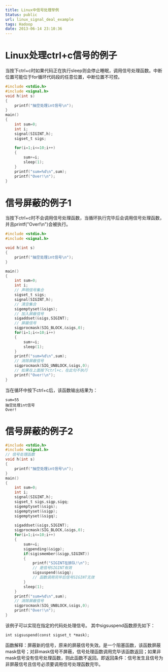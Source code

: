 ```yaml
---
title: Linux中信号处理举例
Status: public
url: linux_signal_deal_example
tags: Hadoop
date: 2013-06-14 23:10:36
---
```


# Linux处理ctrl+c信号的例子
当按下ctrl+c时如果代码正在执行sleep则会停止睡眠，调用信号处理函数。中断位置可能位于for循环代码段的任意位置，中断位置不可控。
```c
#include <stdio.h>
#include <signal.h>
void h(int s)
{
	printf("抽空处理int信号\n");
}
main()
{
	int sum=0;
	int i;
	signal(SIGINT,h);
	sigset_t sigs;
    
	for(i=1;i<=10;i++)
	{
		sum+=i;
		sleep(1);
	}
	printf("sum=%d\n",sum);
	printf("Over!\n");
}
```

# 信号屏蔽的例子1
当按下ctrl+c时不会调用信号处理函数，当循环执行完毕后会调用信号处理函数，并且printf("Over!\n")会被执行。
```c
#include <stdio.h>
#include <signal.h>

void h(int s)
{
	printf("抽空处理int信号\n");
}

main()
{
    int sum=0;
    int i;
    // 声明信号集合
    sigset_t sigs;
    signal(SIGINT,h);
    // 清空集合
    sigemptyset(&sigs);
    // 加入屏蔽信号
    sigaddset(&sigs,SIGINT);
    // 屏蔽信号
    sigprocmask(SIG_BLOCK,&sigs,0);
    for(i=1;i<=10;i++)
    {
        sum+=i;
        sleep(1);
    }
    printf("sum=%d\n",sum);
    // 消除屏蔽信号
    sigprocmask(SIG_UNBLOCK,&sigs,0);
    // 如果在上面按下ctrl+c，在此句不执行
    printf("Over!\n");
}
```
当在循环中按下ctrl+c后，该函数输出结果为：
```
sum=55
抽空处理int信号
Over!
```
# 信号屏蔽的例子2
```c
#include <stdio.h>
#include <signal.h>
// 信号处理函数
void h(int s)
{
	printf("抽空处理int信号\n");
}
main()
{
	int sum=0;
	int i;
	signal(SIGINT,h);
	sigset_t sigs,sigp,sigq;
	sigemptyset(&sigs);
	sigemptyset(&sigp);
	sigemptyset(&sigq);
	
	sigaddset(&sigs,SIGINT);
	sigprocmask(SIG_BLOCK,&sigs,0);
	for(i=1;i<=10;i++)
	{
		sum+=i;
		sigpending(&sigp);
		if(sigismember(&sigp,SIGINT))
		{
			printf("SIGINT在排队!\n");
			// 是信号SIGINT有效
			sigsuspend(&sigq);
			// 函数调用完毕后信号SIGINT无效
		}
		sleep(1);
	}
	printf("sum=%d\n",sum);
    // 消除屏蔽信号
	sigprocmask(SIG_UNBLOCK,&sigs,0);
	printf("Over!\n");
}
```
该例子可以实现在指定的代码处处理信号。
其中sigsuspend函数原先如下：
```
int sigsuspend(const sigset_t *mask);
```
函数解释：屏蔽新的信号，原来的屏蔽信号失效。是一个阻塞函数，该函数屏蔽mask信号；对非mask信号不屏蔽，信号处理函数调用完毕该函数返回；如果非mask信号没有信号处理函数，则此函数不返回。即返回条件：信号发生且信号为非屏蔽信号且信号必须要调用信号处理函数完毕。